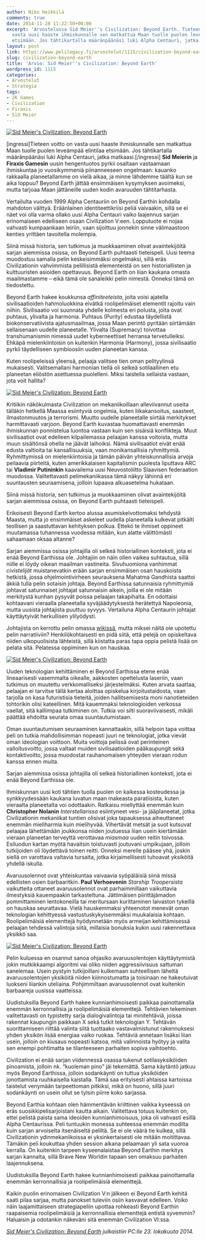 ```yaml
---
author: Niko Heikkilä
comments: true
date: 2014-11-28 11:22:50+00:00
excerpt: 'Arvostelussa Sid Meier''s Civilization: Beyond Earth. Tieteen voitto on
  vasta uusi haaste ihmiskunnalle sen matkattua Maan tuolle puolen leveämpää elintilaa
  etsimään. Jos tähtikartalla määränpäänäsi luki Alpha Centauri, jatka matkaasi.'
layout: post
link: https://www.pelilegacy.fi/arvostelut/1115/civilization-beyond-earth
slug: civilization-beyond-earth
title: 'Arvio: Sid Meier''s Civilization: Beyond Earth'
wordpress_id: 1115
categories:
- Arvostelut
- Strategia
tags:
- 2K Games
- Civilization
- Firaxis
- Sid Meier
---
```


[![Sid Meier's Civilization: Beyond Earth](/uploads/2014/11/civilization_beyond_earth_1-1050x590.jpg)](/uploads/2014/11/civilization_beyond_earth_1.jpg)

[ingressi]Tieteen voitto on vasta uusi haaste ihmiskunnalle sen matkattua Maan tuolle puolen leveämpää elintilaa etsimään. Jos tähtikartalla määränpäänäsi luki Alpha Centauri, jatka matkaasi.[/ingressi]
**Sid Meierin** ja **Firaxis Gamesin** uusin hengentuotos pyrkii osaltaan vastaamaan ihmiskuntaa jo vuosikymmeniä piinanneeseen ongelmaan: kauanko rakkaalla planeetallamme on vielä aikaa, ja minne lähdemme täältä kun se aika loppuu? Beyond Earth jättää ensimmäisen kysymyksen avoimeksi, mutta tarjoaa Maan jättäneille uuden kodin avaruuden tähtitarhasta.

Vertailulta vuoden 1999 Alpha Centauriin on Beyond Earthin kohdalla mahdoton välttyä. Eräänlainen identiteettikriisi peliä vaivaakin, sillä se ei näet voi olla varma ollako uusi Alpha Centauri vaiko laajennus sarjan erinomaiseen edelliseen osaan Civilization V:een. Lopputuote ei nojaa vahvasti kumpaankaan leiriin, vaan sijoittuu jonnekin sinne välimaastoon kenties yrittäen tavoitella molempia.

Siinä missä historia, sen tutkimus ja muokkaaminen olivat avaintekijöitä sarjan aiemmissa osissa, on Beyond Earth puhtaasti tieteispeli. Uusi teema muodostuu samalla pelin keskeisimmäksi ongelmaksi, sillä eräs Civilizationin vahvimmista pelillisistä elementeistä on sen historiallisten ja kulttuuristen asioiden opettavuus. Beyond Earth on liian kaukana omasta maailmastamme – eikä tämä ole sanaleikki pelin nimestä. Onneksi tämä on tiedostettu.

Beyond Earth hakee koukkunsa _affiniteeteista_, joita voisi ajatella sivilisaatioiden hahmoluokkina eivätkä roolipelimäiset elementit rajoitu vain niihin. Sivilisaatio voi suunnata yhdelle kolmesta eri polusta, joita ovat puhtaus, ylivalta ja harmonia. Puhtaus (Purity) edustaa täydellistä biokonservatiivista ajatusmaailmaa, jossa Maan perintö pyritään siirtämään sellaisenaan uudelle planeetalle. Ylivalta (Supremacy) toivottaa transhumanismin nimessä uudet kyberneettiset herransa tervetulleiksi. Ehkäpä mielenkiintoisin on kuitenkin Harmonia (Harmony), jossa sivilisaatio pyrkii täydelliseen symbioosiin uuden planeetan kanssa.

Kuten roolipeleissä yleensä, pelaaja valitsee tien oman pelityylinsä mukaisesti. Valitsemallani harmonian tiellä oli selkeä sotilaallinen etu planeetan eliöstön asettuessa puolelleni. Miksi taistella sellaista vastaan, jota voit hallita?

[![Sid Meier's Civilization: Beyond Earth](/uploads/2014/11/civilization_beyond_earth_2-1050x595.jpg)](/uploads/2014/11/civilization_beyond_earth_2.jpg)

Kritiikin näkökulmasta Civilization on mekaniikoillaan alleviivannut useita tälläkin hetkellä Maassa esiintyviä ongelmia, kuten liikakansoitus, saasteet, ilmastonmuutos ja terrorismi. Muutto uudelle planeetalle siirtää merkitykset harmittavasti varjoon. Beyond Earth kuvastaa huomattavasti enemmän ihmiskunnan ponnistelua luontoa vastaan kuin sen sisäisiä konflikteja. Muut sivilisaatiot ovat edelleen kilpailemassa pelaajan kanssa voitoista, mutta muun sisältönsä ohella ne jäävät laihoiksi. Nämä sivilisaatiot eivät enää edusta valtioita tai kansallisuuksia, vaan monikansallisia ryhmittymiä. Ryhmittymissä on mielenkiintoisia ja tämän päivän yhteiskunnallisia arvoja peilaavia piirteitä, kuten amerikkalaisen kapitalismin puolesta liputtava ARC tai **Vladimir Putininkin** kaavailema uusi Neuvostoliitto Slaavisen federaation muodossa. Valitettavasti pelimekaniikassa tämä näkyy lähinnä eri suuntausten seuraamisena, jolloin lupaava alkuasetelma hukataan.

<div class="pullquote">Siinä missä historia, sen tutkimus ja muokkaaminen olivat avaintekijöitä sarjan aiemmissa osissa, on Beyond Earth puhtaasti tieteispeli.</div>

Erikoisesti Beyond Earth kertoo alussa asumiskelvottomaksi tehdystä Maasta, mutta jo ensimmäiset askeleet uudella planeetalla kulkevat pitkälti teollisen ja saastuttavan kehityksen polkua. Ettekö te ihmiset oppineet muutamassa tuhannessa vuodessa mitään, kun alatte välittömästi sahaamaan oksaa altanne?

Sarjan aiemmissa osissa johtajilla oli selkeä historiallinen konteksti, jota ei enää Beyond Earthissa ole. Johtajiin on näin ollen vaikea suhtautua, sillä niille ei löydy oikean maailman vastineita. Sivuhuomiona vanhimmat _civistelijät_ muistanevatkin erään sarjan ensimmäisen osan hauskoista hetkistä, jossa ohjelmointivirheen seurauksena Mahatma Gandhista saattoi äkkiä tulla pelin sotaisin johtaja. Beyond Earthissa satunnaisia ryhmittymiä johtavat satunnaiset johtajat satunnaisin aikein, joilla ei ole mitään merkitystä kunhan pysyvät poissa pelaajan takapihalta. En odottaisi kohtaavani vieraalla planeetalla syväjäädytyksestä herätettyä Napoleonia, mutta uusista johtajista puuttuu syvyys. Vertailuna Alpha Centaurin johtajat käyttäytyivät herkullisen ylilyödysti.

Johtajista on kerrottu pelin omassa [wikissä](http://civilizationbeyondearth.gamepedia.com/Promotional_Materials#Leader_Interviews), mutta miksei näitä ole upotettu pelin narratiiviin? Henkilökohtaisesti en pidä siitä, että pelejä on opiskeltava niiden ulkopuolisista lähteistä, sillä kiistatta paras tapa oppia pelistä lisää on pelata sitä. Pelatessa oppiminen kun on hauskaa.

[![Sid Meier's Civilization: Beyond Earth](/uploads/2014/11/civilization_beyond_earth_3-1050x590.jpg)](/uploads/2014/11/civilization_beyond_earth_3.jpg)

Uuden teknologian kehittäminen ei Beyond Earthissa etene enää lineaarisesti vasemmalta oikealle, aakkosten opettelusta laseriin, vaan tutkimus on muutettu verkkomalliseksi järjestelmäksi. Kuten arvata saattaa, pelaajan ei tarvitse tällä kertaa aloittaa opiskelua kirjoitustaidosta, vaan tarjolla on kasa futuristisia tieteitä, joiden hallitsemisesta moni nanotieteiden tohtorikin olisi kateellinen. Mitä kauemmaksi teknologioiden verkossa vaellat, sitä kalliimpaa tutkiminen on. Tutkia voi silti suoraviivaisesti, mikäli päättää ehdoitta seurata omaa suuntautumistaan.

Oman suuntautumisen seuraaminen kannattaakin, sillä helpoin tapa voittaa peli on tutkia mahdollisimman nopeasti juuri ne teknologiat, jotka vievät oman ideologian voittoon. Muita voittoja pelissä ovat perinteinen valloitusvoitto, jossa valtaat muiden sivilisaatioiden pääkaupungit sekä kontaktivoitto, jossa muodostat rauhanomaisen yhteyden vieraan rodun kanssa ennen muita.

<div class="pullquote">Sarjan aiemmissa osissa johtajilla oli selkeä historiallinen konteksti, jota ei enää Beyond Earthissa ole.</div>

Ihmiskunnan uusi koti tähtien tuolla puolen on kaikessa kosteudessa ja synkkyydessään kaukana luvatun maan makeasta paratiisista, kuten vieraalta planeetalta voi odottaakin. Ratkaisu miellyttää enemmän kuin **Christopher Nolanin** _Interstellarissa_ esiintyneet vesi- ja jääplaneetat, jotka Civilizationin mekaniikat tuntien olisivat joka tapauksessa aiheuttaneet enemmän mieliharmia kuin mielihyvää. Vihertävät metsät ja suot kutsuvat pelaajaa lähettämään joukkonsa niiden joutuessa liian usein kiertämään vieraan planeetan terveyttä verottavaa _miasmaa_ uuden reitin toivossa. Esiluodun kartan myötä havaitsin toistuvasti joutuvani umpikujaan, jolloin tutkijoiden oli löydettävä toinen reitti. Onneksi merelle pääsee yhä, joskin siellä on varottava valtavia tursaita, jotka kirjaimellisesti tuhoavat yksiköitä yhdellä iskulla.

Avaruusolennot ovat yhteiskuntaa vaivaavia syöpäläisiä siinä missä edellisten osien barbaaritkin. **Paul Verhoevenin** _Starship Troopersista_ vaikutteita ottaneet avaruusolennot ovat parhaimmillaan vaikuttavia ilmestyksiä kauempaakin tarkasteltuna. Jättimäisen piirittäjämadon pommittaminen lentokoneilla tai meritursaan kurittaminen laivaston tykeillä on hauskaa seurattavaa. Vielä hauskemmaksi yhteenotot menevät oman teknologian kehittyessä vastustuskykyisemmäksi muukalaisia kohtaan. Roolipelimäisiä elementtejä hyödynnetään myös armeijan kehittämisessä pelaajan tehdessä valintoja siitä, millaisia bonuksia kukin uusi rakennettava yksikkö saa.

[![Sid Meier's Civilization: Beyond Earth](/uploads/2014/11/civilization_beyond_earth_4-1050x534.jpg)](/uploads/2014/11/civilization_beyond_earth_4.jpg)

Pelin kuluessa en osannut sanoa ohjasiko avaruusolentojen käyttäytymistä jokin mutkikkaampi algoritmi vai oliko niiden aggressiivisuus sattuman sanelemaa. Usein pystyin tutkijoillani kulkemaan suhteellisen läheltä avaruusolentojen yksiköitä niiden kiinnostumatta ja toisinaan ne hakeutuivat luokseni liiankin uteliaina. Pohjimmiltaan avaruusolennot ovat kuitenkin barbaareja uusissa vaatteissa.

Uudistuksilla Beyond Earth hakee kunnianhimoisesti paikkaa painottamalla enemmän kerronnallisia ja roolipelimäisiä elementtejä. Tehtävien tekeminen valitettavasti on typistetty sarja dialogivalintoja tai minitehtäviä, joissa rakennat kaupungin paikkaan X sekä tutkit teknologian Y. Tehtävän suorittamiseen riittää valinta siitä tuottaako vastavalmistunut rakennuksesi yhden yksikön lisää energiaa vaiko ruokaa. Tehtäviä annetaan lisäksi liian usein, jolloin on kiusaus nopeasti katsoa, mitä valinnoista hyötyy ja valita sen enempi pohtimatta se tilanteeseen parhaiten sopiva vaihtoehto.

Civilization ei enää sarjan viidennessä osassa tukenut sotilasyksiköiden pinoamista, jolloin nk. “kuoleman pino” jäi tekemättä. Sama käytäntö jatkuu myös Beyond Earthissa, jolloin sodankäynti on tuttua yksiköiden jonottamista ruuhkaisella kaistalla. Tämä saa erityisesti ahtaissa kartoissa taistelut venymään tarpeettoman pitkiksi, mikä on huono, sillä juuri sodankäynti on usein ollut se tylsin piirre koko sarjassa.

Beyond Earthia kohtaan olen hämmentävän kriittinen vaikka kyseessä on eräs suosikkipelisarjoistani kautta aikain. Valitettava totuus kuitenkin on, ettei pelistä paista sama ideoiden kunnianhimoisuus, joka oli vahvasti esillä Alpha Centaurissa. Peli tuntuukin monessa suhteessa enemmän modilta kuin sarjan arvoiselta itsenäiseltä peliltä. Se ei ole väärä tie kulkea, sillä Civilizationin ydinmekaniikoissa ei yksinkertaisesti ole mitään moitittavaa. Tämäkin peli koukuttaa yhden session aikana pelaamaan yli sata vuoroa kerralla. On kuitenkin tarpeen kyseenalaistaa Beyond Earthin merkitys sarjan kannalta, sillä Brave New Worldin tapaan sen omaksuu parhaiten laajennuksena.

<div class="pullquote">Uudistuksilla Beyond Earth hakee kunnianhimoisesti paikkaa painottamalla enemmän kerronnallisia ja roolipelimäisiä elementtejä.</div>

Kaikin puolin erinomaisen Civilization V:n jälkeen ei Beyond Earth kehitä saati pilaa sarjaa, mutta panokset tuleviin osiin kasvavat edelleen. Voiko näin laajamittaiseen strategiapeliin upottaa rohkeasti Beyond Earthin raapaisemia roolipelimäisiä ja kerronnallisia elementtejä entistä syvemmin? Haluaisin ja odotankin näkeväni sitä enemmän Civilization VI:ssa.

_[Sid Meier's Civilization: Beyond Earth](https://www.civilization.com/en/games/civilization-beyond-earth/) julkaistiin PC:lle 23. lokakuuta 2014._
